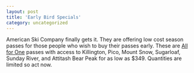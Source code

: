 ```yaml
---
layout: post
title: 'Early Bird Specials'
category: uncategorized
---
```


American Ski Company finally gets it.  They are offering low cost season passes for those people who wish to buy their passes early.  These are <a href="http://www.allforonepass.com/">All for One</a> passes with access to Killington, Pico, Mount Snow, Sugarloaf, Sunday River, and Attitash Bear Peak for as low as $349.  Quantities are limited so act now.
